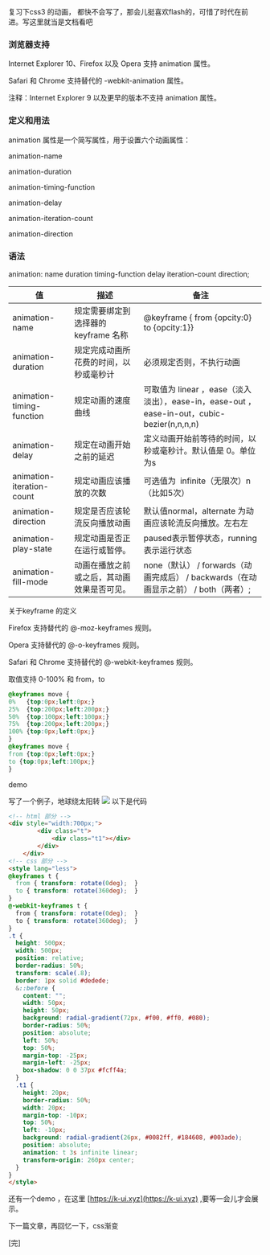 复习下css3 的动画， 都快不会写了，那会儿挺喜欢flash的，可惜了时代在前进。写这里就当是文档看吧

### 浏览器支持
Internet Explorer 10、Firefox 以及 Opera 支持 animation 属性。

Safari 和 Chrome 支持替代的 -webkit-animation 属性。 

注释：Internet Explorer 9 以及更早的版本不支持 animation 属性。

### 定义和用法
animation 属性是一个简写属性，用于设置六个动画属性：

animation-name 

animation-duration 

animation-timing-function 

animation-delay 

animation-iteration-count 

animation-direction

### 语法
animation: name duration timing-function delay iteration-count direction;

 | 值                        | 描述                                       | 备注                                                                                       |
 | ------------------------- | ------------------------------------------ | ------------------------------------------------------------------------------------------ |
 | animation-name            | 规定需要绑定到选择器的 keyframe 名称       | @keyframe { from {opcity:0} to {opcity:1}}                                                 |
 | animation-duration        | 规定完成动画所花费的时间，以秒或毫秒计     | 必须规定否则，不执行动画                                                                   |
 | animation-timing-function | 规定动画的速度曲线                         | 可取值为 linear ，ease（淡入淡出），ease-in，ease-out ，ease-in-out，cubic-bezier(n,n,n,n) |
 | animation-delay           | 规定在动画开始之前的延迟                   | 定义动画开始前等待的时间，以秒或毫秒计。默认值是 0。单位为s                                |
 | animation-iteration-count | 规定动画应该播放的次数                     | 可选值为  infinite（无限次）n（比如5次）                                                   |
 | animation-direction       | 规定是否应该轮流反向播放动画               | 默认值normal，alternate 为动画应该轮流反向播放。左右左                                     |
 | animation-play-state      | 规定动画是否正在运行或暂停。               | paused表示暂停状态，running表示运行状态                                                    |
 | animation-fill-mode       | 动画在播放之前或之后，其动画效果是否可见。 | none（默认）  / forwards（动画完成后） / backwards（在动画显示之前） / both（两者）;       |
关于keyfr​ame 的定义

Firefox 支持替代的 @-moz-keyframes 规则。

Opera 支持替代的 @-o-keyframes 规则。

Safari 和 Chrome 支持替代的 @-webkit-keyframes 规则。

取值支持 0-100% 和 from，to
```css
@keyframes move {
0%   {top:0px;left:0px;}
25%  {top:200px;left:200px;}
50%  {top:100px;left:100px;}
75%  {top:200px;left:200px;}
100% {top:0px;left:0px;}
}
@keyframes move {
from {top:0px;left:0px;}
to {top:0px;left:100px;}
}
```
demo 

写了一个例子，地球绕太阳转
![](https://chuchur.com/upload/2018-4-5/1526626255721.gif)
以下是代码
```html
<!-- html 部分 -->
<div style="width:700px;">
        <div class="t">
            <div class="t1"></div>
        </div>
    </div>
<!-- css 部分 -->
<style lang="less">
@keyframes t {
  from { transform: rotate(0deg);  }
  to { transform: rotate(360deg);  }
}
@-webkit-keyframes t {
  from { transform: rotate(0deg);  }
  to { transform: rotate(360deg);  }
}
.t {
  height: 500px;
  width: 500px;
  position: relative;
  border-radius: 50%;
  transform: scale(.8);
  border: 1px solid #dedede;
  &::before {
    content: "";
    width: 50px;
    height: 50px;
    background: radial-gradient(72px, #f00, #ff0, #080);
    border-radius: 50%;
    position: absolute;
    left: 50%;
    top: 50%;
    margin-top: -25px;
    margin-left: -25px;
    box-shadow: 0 0 37px #fcff4a;
  }
  .t1 {
    height: 20px;
    border-radius: 50%;
    width: 20px;
    margin-top: -10px;
    top: 50%;
    left: -10px;
    background: radial-gradient(26px, #0082ff, #184608, #003ade);
    position: absolute;
    animation: t 3s infinite linear;
    transform-origin: 260px center;
  }
}
</style>
```
还有一个demo ，在这里 [https://k-ui.xyz](https://k-ui.xyz) ,要等一会儿才会展示。

下一篇文章，再回忆一下，css渐变

[完]